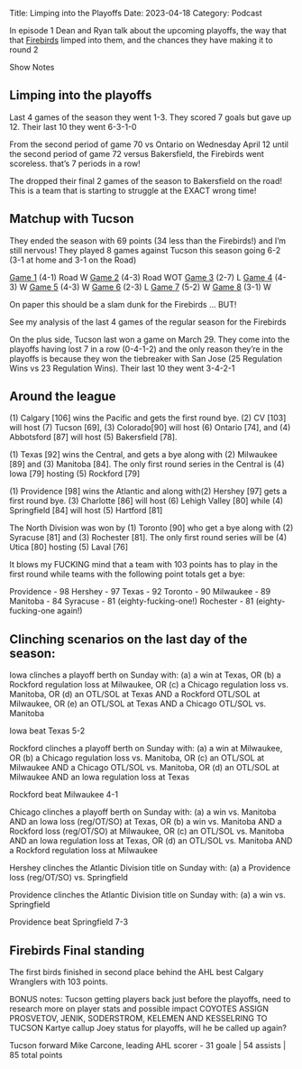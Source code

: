 Title: Limping into the Playoffs
Date: 2023-04-18
Category: Podcast

In episode 1 Dean and Ryan talk about the upcoming playoffs, the way that that [Firebirds](https://cvfirebirds.com/) limped into them, and the chances they have making it to round 2


Show Notes

## Limping into the playoffs

Last 4 games of the season they went 1-3. They scored 7 goals but gave up 12. Their last 10 they went 6-3-1-0

From the second period of game 70 vs Ontario on Wednesday April 12 until the second period of game 72 versus Bakersfield, the Firebirds went scoreless. that’s 7 periods in a row! 

The dropped their final 2 games of the season to Bakersfield on the road! This is a team that is starting to struggle at the EXACT wrong time! 

## Matchup with Tucson

They ended the season with 69 points (34 less than the Firebirds!) and I’m still nervous! They played 8 games against Tucson this season going 6-2 (3-1 at home and 3-1 on the Road)

[Game 1](https://theahl.com/stats/game-center/1024047) (4-1) Road W
[Game 2](https://theahl.com/stats/game-center/1024061) (4-3) Road WOT
[Game 3](https://theahl.com/stats/game-center/1024246) (2-7) L
[Game 4](https://theahl.com/stats/game-center/1024251) (4-3) W
[Game 5](https://theahl.com/stats/game-center/1024284) (4-3) W
[Game 6](https://theahl.com/stats/game-center/1024290) (2-3) L
[Game 7](https://theahl.com/stats/game-center/1024449) (5-2) W
[Game 8](https://theahl.com/stats/game-center/1024626) (3-1) W

On paper this should be a slam dunk for the Firebirds … BUT!

See my analysis of the last 4 games of the regular season for the Firebirds

On the plus side, Tucson last won a game on March 29. They come into the playoffs having lost 7 in a row (0-4-1-2) and the only reason they’re in the playoffs is because they won the tiebreaker with San Jose (25 Regulation Wins vs 23 Regulation Wins). Their last 10 they went 3-4-2-1

## Around the league

(1) Calgary [106] wins the Pacific and gets the first round bye. (2) CV [103] will host (7) Tucson [69], (3) Colorado[90] will host (6) Ontario [74], and (4) Abbotsford [87] will host (5) Bakersfield [78].

(1) Texas [92] wins the Central, and gets a bye along with (2) Milwaukee [89] and (3) Manitoba [84]. The only first round series in the Central is (4) Iowa [79] hosting (5) Rockford [79]

(1) Providence [98] wins the Atlantic and along with(2)  Hershey [97] gets a first round bye. (3) Charlotte [86] will host (6) Lehigh Valley [80] while (4) Springfield [84] will host (5) Hartford [81]

The North Division was won by (1) Toronto [90] who get a bye along with (2) Syracuse [81] and (3) Rochester [81]. The only first round series will be (4) Utica [80] hosting (5) Laval [76]

It blows my FUCKING mind that a team with 103 points has to play in the first round while teams with the following point totals get a bye:

Providence - 98
Hershey - 97
Texas - 92
Toronto - 90
Milwaukee - 89
Manitoba - 84 
Syracuse - 81 (eighty-fucking-one!)
Rochester - 81 (eighty-fucking-one again!)

## Clinching scenarios on the last day of the season:

Iowa clinches a playoff berth on Sunday with:
(a) a win at Texas, OR
(b) a Rockford regulation loss at Milwaukee, OR
(c) a Chicago regulation loss vs. Manitoba, OR
(d) an OTL/SOL at Texas AND a Rockford OTL/SOL at Milwaukee, OR
(e) an OTL/SOL at Texas AND a Chicago OTL/SOL vs. Manitoba

Iowa beat Texas 5-2

Rockford clinches a playoff berth on Sunday with:
(a) a win at Milwaukee, OR
(b) a Chicago regulation loss vs. Manitoba, OR
(c) an OTL/SOL at Milwaukee AND a Chicago OTL/SOL vs. Manitoba, OR
(d) an OTL/SOL at Milwaukee AND an lowa regulation loss at Texas

Rockford beat Milwaukee 4-1

Chicago clinches a playoff berth on Sunday with:
(a) a win vs. Manitoba AND an Iowa loss (reg/OT/SO) at Texas, OR
(b) a win vs. Manitoba AND a Rockford loss (reg/OT/SO) at Milwaukee, OR
(c) an OTL/SOL vs. Manitoba AND an Iowa regulation loss at Texas, OR
(d) an OTL/SOL vs. Manitoba AND a Rockford regulation loss at Milwaukee

Hershey clinches the Atlantic Division title on Sunday with:
(a) a Providence loss (reg/OT/SO) vs. Springfield

Providence clinches the Atlantic Division title on Sunday with:
(a) a win vs. Springfield

Providence beat Springfield 7-3

## Firebirds Final standing

The first birds finished in second place behind the AHL best Calgary Wranglers with 103 points. 


BONUS notes:
Tucson getting players back just before the playoffs, need to research more on player stats and possible impact
COYOTES ASSIGN PROSVETOV, JENIK, SODERSTROM, KELEMEN AND KESSELRING TO TUCSON
Kartye callup
Joey status for playoffs, will he be called up again?

Tucson forward Mike Carcone, leading AHL scorer - 31 goale | 54 assists | 85 total points
